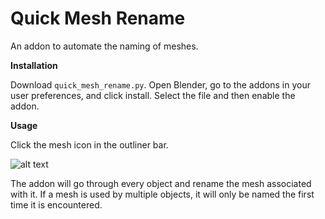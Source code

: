 # Quick Mesh Rename
An addon to automate the naming of meshes.

**Installation**

Download `quick_mesh_rename.py`. Open Blender, go to the addons in your user preferences, and click install. Select the file and then enable the addon.

**Usage**

Click the mesh icon in the outliner bar.

![alt text](https://u.cubeupload.com/unyxium/w432Qr.png)

The addon will go through every object and rename the mesh associated with it. If a mesh is used by multiple objects, it will only be named the first time it is encountered. 
